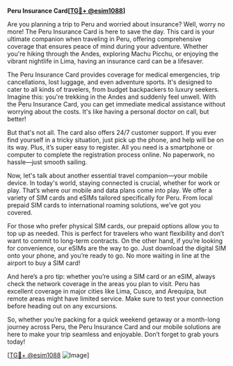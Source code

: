 **Peru Insurance Card[[TG💪+ @esim1088](https://t.me/s/esim1088)]**

Are you planning a trip to Peru and worried about insurance? Well, worry no more! The Peru Insurance Card is here to save the day. This card is your ultimate companion when traveling in Peru, offering comprehensive coverage that ensures peace of mind during your adventure. Whether you're hiking through the Andes, exploring Machu Picchu, or enjoying the vibrant nightlife in Lima, having an insurance card can be a lifesaver.

The Peru Insurance Card provides coverage for medical emergencies, trip cancellations, lost luggage, and even adventure sports. It's designed to cater to all kinds of travelers, from budget backpackers to luxury seekers. Imagine this: you're trekking in the Andes and suddenly feel unwell. With the Peru Insurance Card, you can get immediate medical assistance without worrying about the costs. It's like having a personal doctor on call, but better!

But that's not all. The card also offers 24/7 customer support. If you ever find yourself in a tricky situation, just pick up the phone, and help will be on its way. Plus, it’s super easy to register. All you need is a smartphone or computer to complete the registration process online. No paperwork, no hassle—just smooth sailing.

Now, let's talk about another essential travel companion—your mobile device. In today's world, staying connected is crucial, whether for work or play. That’s where our mobile and data plans come into play. We offer a variety of SIM cards and eSIMs tailored specifically for Peru. From local prepaid SIM cards to international roaming solutions, we’ve got you covered.

For those who prefer physical SIM cards, our prepaid options allow you to top up as needed. This is perfect for travelers who want flexibility and don’t want to commit to long-term contracts. On the other hand, if you’re looking for convenience, our eSIMs are the way to go. Just download the digital SIM onto your phone, and you’re ready to go. No more waiting in line at the airport to buy a SIM card!

And here’s a pro tip: whether you’re using a SIM card or an eSIM, always check the network coverage in the areas you plan to visit. Peru has excellent coverage in major cities like Lima, Cusco, and Arequipa, but remote areas might have limited service. Make sure to test your connection before heading out on any excursions.

So, whether you’re packing for a quick weekend getaway or a month-long journey across Peru, the Peru Insurance Card and our mobile solutions are here to make your trip seamless and enjoyable. Don’t forget to grab yours today! 

[[TG💪+ @esim1088](https://t.me/s/esim1088) ![Image](https://i.postimg.cc/Y0z9fWf4/image.png)]